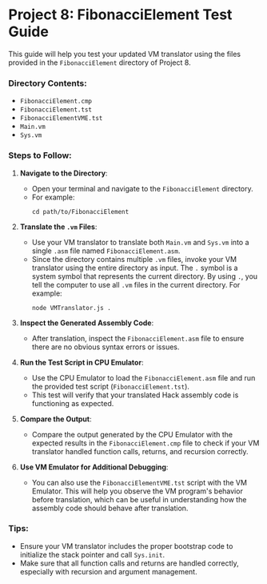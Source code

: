 # Project 8: FibonacciElement Test Guide

This guide will help you test your updated VM translator using the files provided in the `FibonacciElement` directory of Project 8.

### Directory Contents:
- `FibonacciElement.cmp`
- `FibonacciElement.tst`
- `FibonacciElementVME.tst`
- `Main.vm`
- `Sys.vm`

### Steps to Follow:

1. **Navigate to the Directory**:
   - Open your terminal and navigate to the `FibonacciElement` directory.
   - For example:
     ```
     cd path/to/FibonacciElement
     ```

2. **Translate the `.vm` Files**:
   - Use your VM translator to translate both `Main.vm` and `Sys.vm` into a single `.asm` file named `FibonacciElement.asm`.
   - Since the directory contains multiple `.vm` files, invoke your VM translator using the entire directory as input. The `.` symbol is a system symbol that represents the current directory. By using `.`, you tell the computer to use all `.vm` files in the current directory. For example:
     ```
     node VMTranslator.js .
     ```

3. **Inspect the Generated Assembly Code**:
   - After translation, inspect the `FibonacciElement.asm` file to ensure there are no obvious syntax errors or issues.

4. **Run the Test Script in CPU Emulator**:
   - Use the CPU Emulator to load the `FibonacciElement.asm` file and run the provided test script (`FibonacciElement.tst`).
   - This test will verify that your translated Hack assembly code is functioning as expected.

5. **Compare the Output**:
   - Compare the output generated by the CPU Emulator with the expected results in the `FibonacciElement.cmp` file to check if your VM translator handled function calls, returns, and recursion correctly.

6. **Use VM Emulator for Additional Debugging**:
   - You can also use the `FibonacciElementVME.tst` script with the VM Emulator. This will help you observe the VM program's behavior before translation, which can be useful in understanding how the assembly code should behave after translation.

### Tips:
- Ensure your VM translator includes the proper bootstrap code to initialize the stack pointer and call `Sys.init`.
- Make sure that all function calls and returns are handled correctly, especially with recursion and argument management.

